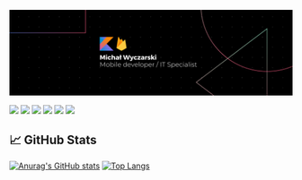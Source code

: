 
[![Header](https://raw.githubusercontent.com/RedC4ke/Redc4ke/main/Banner.png "Header")](https://www.linkedin.com/in/micha%C5%82-wyczarski/)


[![](https://img.shields.io/badge/OS-Windows-orange?logo=Windows)](https://www.microsoft.com/pl-pl/windows/)
[![](https://img.shields.io/badge/IDE-IntelliJ_kit-orange?logo=IntelliJIDEA)](https://www.jetbrains.com/)
[![](https://img.shields.io/badge/Code-Kotlin-orange?logo=Kotlin&logoColor=white)](https://kotlinlang.org/)
[![](https://img.shields.io/badge/Code-Python-orange?logo=Python)](https://www.python.org/)
[![](https://img.shields.io/badge/Tools-PostgreSQL-orange?logo=PostgreSQL)](https://www.postgresql.org/)
[![](https://img.shields.io/badge/Tools-Firebase-orange?logo=Firebase)](https://firebase.google.com/)



## 📈 GitHub Stats

[![Anurag's GitHub stats](https://github-readme-stats.vercel.app/api?username=Redc4ke&count_private=true&show_icons=true&theme=vision-friendly-dark&line_height=27&border_radius=0&hide_border=true)](https://github.com/anuraghazra/github-readme-stats)
[![Top Langs](https://github-readme-stats.vercel.app/api/top-langs/?username=Redc4ke&count_private=true&show_icons=true&theme=vision-friendly-dark&card_width=355&border_radius=0&hide_border=true)](https://github.com/anuraghazra/github-readme-stats)

